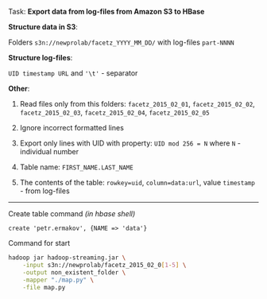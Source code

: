 Task:  __Export data from log-files from Amazon S3 to HBase__

**Structure data in S3**:

Folders ```s3n://newprolab/facetz_YYYY_MM_DD/``` with log-files ```part-NNNN```

**Structure log-files**:

```UID timestamp URL``` and ```'\t'``` - separator

**Other**:

1. Read files only from this folders: ```facetz_2015_02_01```, ```facetz_2015_02_02```, ```facetz_2015_02_03```, ```facetz_2015_02_04```, ```facetz_2015_02_05```

2. Ignore incorrect formatted lines

3. Export only lines with UID with property: ```UID mod 256 = N``` where ```N``` - individual number

4. Table name: ```FIRST_NAME.LAST_NAME```

5. The contents of the table: ```rowkey=uid```, ```column=data:url```, value ```timestamp``` - from log-files 

---

Create table command *(in hbase shell)*
```
create 'petr.ermakov', {NAME => 'data'}
```

Command for start
```bash
hadoop jar hadoop-streaming.jar \
    -input s3n://newprolab/facetz_2015_02_0[1-5] \
    -output non_existent_folder \
    -mapper "./map.py" \
    -file map.py
```
